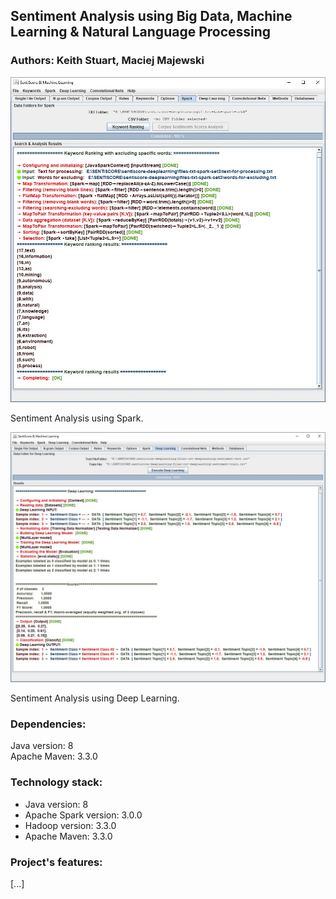 ## Sentiment Analysis using Big Data, Machine Learning & Natural Language Processing 

### Authors: Keith Stuart, Maciej Majewski

![data-engineering-java-spark-app](/images/sentiscore-1.jpg)

Sentiment Analysis using Spark.

![data-engineering-java-spark-app](/images/sentiscore-2.jpg)

Sentiment Analysis using Deep Learning.

### Dependencies:
Java version: 8 <br />
Apache Maven: 3.3.0

### Technology stack:
* Java version: 8
* Apache Spark version: 3.0.0 
* Hadoop version: 3.3.0
* Apache Maven: 3.3.0

### Project's features: 
[...]


